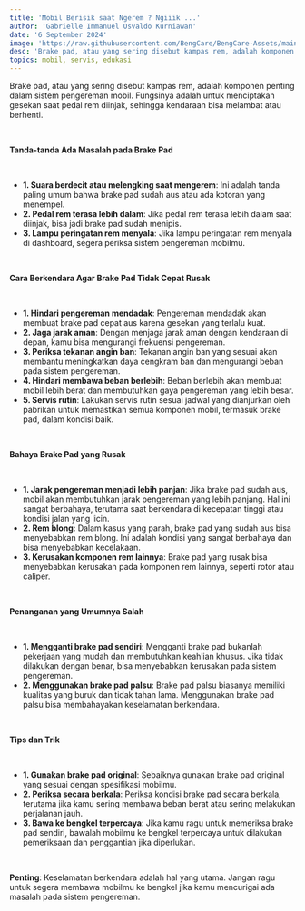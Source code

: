 ```yaml
---
title: 'Mobil Berisik saat Ngerem ? Ngiiik ...'
author: 'Gabrielle Immanuel Osvaldo Kurniawan'
date: '6 September 2024'
image: 'https://raw.githubusercontent.com/BengCare/BengCare-Assets/main/articles/3/hero.png'
desc: 'Brake pad, atau yang sering disebut kampas rem, adalah komponen penting dalam sistem pengereman mobil. Fungsinya adalah untuk menciptakan gesekan saat pedal rem diinjak, sehingga kendaraan bisa melambat atau berhenti.'
topics: mobil, servis, edukasi
---
```


Brake pad, atau yang sering disebut kampas rem, adalah komponen penting dalam sistem pengereman mobil. Fungsinya adalah untuk menciptakan gesekan saat pedal rem diinjak, sehingga kendaraan bisa melambat atau berhenti.

&nbsp;&nbsp;

**Tanda-tanda Ada Masalah pada Brake Pad**

&nbsp;&nbsp;

- **1. Suara berdecit atau melengking saat mengerem**: Ini adalah tanda paling umum bahwa brake pad sudah aus atau ada kotoran yang menempel.
- **2. Pedal rem terasa lebih dalam**: Jika pedal rem terasa lebih dalam saat diinjak, bisa jadi brake pad sudah menipis.
- **3. Lampu peringatan rem menyala**: Jika lampu peringatan rem menyala di dashboard, segera periksa sistem pengereman mobilmu.

&nbsp;&nbsp;

**Cara Berkendara Agar Brake Pad Tidak Cepat Rusak**

&nbsp;&nbsp;

- **1. Hindari pengereman mendadak**: Pengereman mendadak akan membuat brake pad cepat aus karena gesekan yang terlalu kuat.
- **2. Jaga jarak aman**: Dengan menjaga jarak aman dengan kendaraan di depan, kamu bisa mengurangi frekuensi pengereman.
- **3. Periksa tekanan angin ban**: Tekanan angin ban yang sesuai akan membantu meningkatkan daya cengkram ban dan mengurangi beban pada sistem pengereman.
- **4. Hindari membawa beban berlebih**: Beban berlebih akan membuat mobil lebih berat dan membutuhkan gaya pengereman yang lebih besar.
- **5. Servis rutin**: Lakukan servis rutin sesuai jadwal yang dianjurkan oleh pabrikan untuk memastikan semua komponen mobil, termasuk brake pad, dalam kondisi baik.

&nbsp;&nbsp;

**Bahaya Brake Pad yang Rusak**

&nbsp;&nbsp;

- **1. Jarak pengereman menjadi lebih panjan**: Jika brake pad sudah aus, mobil akan membutuhkan jarak pengereman yang lebih panjang. Hal ini sangat berbahaya, terutama saat berkendara di kecepatan tinggi atau kondisi jalan yang licin.
- **2. Rem blong**: Dalam kasus yang parah, brake pad yang sudah aus bisa menyebabkan rem blong. Ini adalah kondisi yang sangat berbahaya dan bisa menyebabkan kecelakaan.
- **3. Kerusakan komponen rem lainnya**: Brake pad yang rusak bisa menyebabkan kerusakan pada komponen rem lainnya, seperti rotor atau caliper.

&nbsp;&nbsp;

**Penanganan yang Umumnya Salah**

&nbsp;&nbsp;

- **1. Mengganti brake pad sendiri**: Mengganti brake pad bukanlah pekerjaan yang mudah dan membutuhkan keahlian khusus. Jika tidak dilakukan dengan benar, bisa menyebabkan kerusakan pada sistem pengereman.
- **2. Menggunakan brake pad palsu**: Brake pad palsu biasanya memiliki kualitas yang buruk dan tidak tahan lama. Menggunakan brake pad palsu bisa membahayakan keselamatan berkendara.

&nbsp;&nbsp;

**Tips dan Trik**

&nbsp;&nbsp;

- **1. Gunakan brake pad original**: Sebaiknya gunakan brake pad original yang sesuai dengan spesifikasi mobilmu.
- **2. Periksa secara berkala**: Periksa kondisi brake pad secara berkala, terutama jika kamu sering membawa beban berat atau sering melakukan perjalanan jauh.
- **3. Bawa ke bengkel terpercaya**: Jika kamu ragu untuk memeriksa brake pad sendiri, bawalah mobilmu ke bengkel terpercaya untuk dilakukan pemeriksaan dan penggantian jika diperlukan.

&nbsp;&nbsp;

**Penting**: Keselamatan berkendara adalah hal yang utama. Jangan ragu untuk segera membawa mobilmu ke bengkel jika kamu mencurigai ada masalah pada sistem pengereman.
